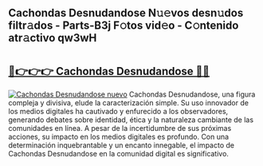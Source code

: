 ## Cachondas Desnudandose N𝚞𝚎vos desn𝚞dos filtr𝚊dos - Parts-B3j F𝚘tos vid𝚎o - C𝚘ntenido atr𝚊ctivo qw3wH

# <h2><a href="http://mb9ib2r.tromn.icu/?c=Cachondas+Desnudandose">🔗👉👉👉 Cachondas Desnudandose 🔗🔗</a></h2>

[![Cachondas Desnudandose nuevo](https://i.imgur.com/pEAQMta.gif)](http://mb9ib2r.tromn.icu/?c=Cachondas+Desnudandose)
Cachondas Desnudandose, una figura compleja y divisiva, elude la caracterización simple. Su uso innovador de los medios digitales ha cautivado y enfurecido a los observadores, generando debates sobre identidad, ética y la naturaleza cambiante de las comunidades en línea. A pesar de la incertidumbre de sus próximas acciones, su impacto en los medios digitales es profundo. Con una determinación inquebrantable y un encanto innegable, el impacto de Cachondas Desnudandose en la comunidad digital es significativo.

